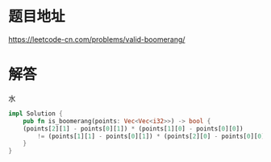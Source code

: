 # 题目地址

<https://leetcode-cn.com/problems/valid-boomerang/>

# 解答

水

```rust
impl Solution {
    pub fn is_boomerang(points: Vec<Vec<i32>>) -> bool {
    (points[2][1] - points[0][1]) * (points[1][0] - points[0][0])
        != (points[1][1] - points[0][1]) * (points[2][0] - points[0][0])
    }
}
```
